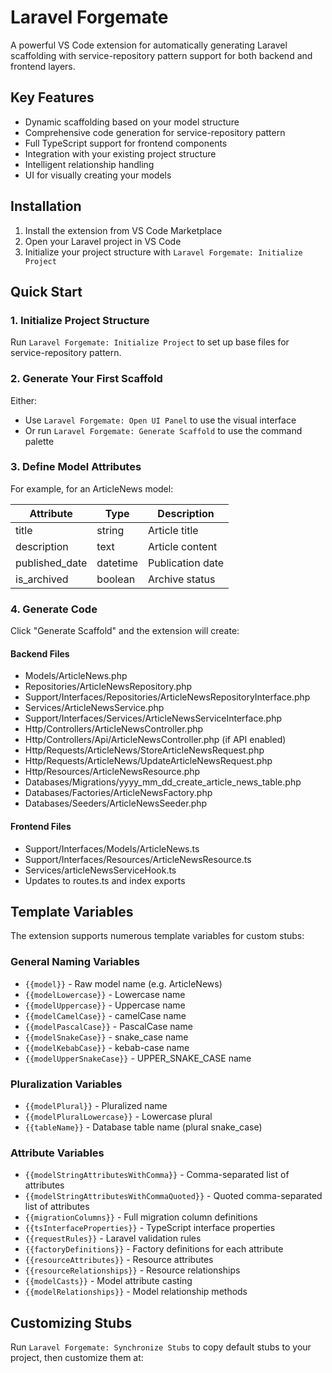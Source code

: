 # Laravel Forgemate

A powerful VS Code extension for automatically generating Laravel scaffolding with service-repository pattern support for both backend and frontend layers.

## Key Features

- Dynamic scaffolding based on your model structure
- Comprehensive code generation for service-repository pattern
- Full TypeScript support for frontend components
- Integration with your existing project structure
- Intelligent relationship handling
- UI for visually creating your models

## Installation

1. Install the extension from VS Code Marketplace
2. Open your Laravel project in VS Code
3. Initialize your project structure with `Laravel Forgemate: Initialize Project`

## Quick Start

### 1. Initialize Project Structure

Run `Laravel Forgemate: Initialize Project` to set up base files for service-repository pattern.

### 2. Generate Your First Scaffold

Either:
- Use `Laravel Forgemate: Open UI Panel` to use the visual interface
- Or run `Laravel Forgemate: Generate Scaffold` to use the command palette

### 3. Define Model Attributes

For example, for an ArticleNews model:

| Attribute | Type | Description |
|-----------|------|-------------|
| title | string | Article title |
| description | text | Article content |
| published_date | datetime | Publication date |
| is_archived | boolean | Archive status |

### 4. Generate Code

Click "Generate Scaffold" and the extension will create:

#### Backend Files
- Models/ArticleNews.php
- Repositories/ArticleNewsRepository.php
- Support/Interfaces/Repositories/ArticleNewsRepositoryInterface.php
- Services/ArticleNewsService.php
- Support/Interfaces/Services/ArticleNewsServiceInterface.php
- Http/Controllers/ArticleNewsController.php
- Http/Controllers/Api/ArticleNewsController.php (if API enabled)
- Http/Requests/ArticleNews/StoreArticleNewsRequest.php
- Http/Requests/ArticleNews/UpdateArticleNewsRequest.php
- Http/Resources/ArticleNewsResource.php
- Databases/Migrations/yyyy_mm_dd_create_article_news_table.php
- Databases/Factories/ArticleNewsFactory.php
- Databases/Seeders/ArticleNewsSeeder.php

#### Frontend Files
- Support/Interfaces/Models/ArticleNews.ts
- Support/Interfaces/Resources/ArticleNewsResource.ts
- Services/articleNewsServiceHook.ts
- Updates to routes.ts and index exports

## Template Variables

The extension supports numerous template variables for custom stubs:

### General Naming Variables
- `{{model}}` - Raw model name (e.g. ArticleNews)
- `{{modelLowercase}}` - Lowercase name
- `{{modelUppercase}}` - Uppercase name
- `{{modelCamelCase}}` - camelCase name
- `{{modelPascalCase}}` - PascalCase name
- `{{modelSnakeCase}}` - snake_case name
- `{{modelKebabCase}}` - kebab-case name
- `{{modelUpperSnakeCase}}` - UPPER_SNAKE_CASE name

### Pluralization Variables
- `{{modelPlural}}` - Pluralized name
- `{{modelPluralLowercase}}` - Lowercase plural
- `{{tableName}}` - Database table name (plural snake_case)

### Attribute Variables
- `{{modelStringAttributesWithComma}}` - Comma-separated list of attributes
- `{{modelStringAttributesWithCommaQuoted}}` - Quoted comma-separated list of attributes
- `{{migrationColumns}}` - Full migration column definitions
- `{{tsInterfaceProperties}}` - TypeScript interface properties
- `{{requestRules}}` - Laravel validation rules
- `{{factoryDefinitions}}` - Factory definitions for each attribute
- `{{resourceAttributes}}` - Resource attributes
- `{{resourceRelationships}}` - Resource relationships
- `{{modelCasts}}` - Model attribute casting
- `{{modelRelationships}}` - Model relationship methods

## Customizing Stubs

Run `Laravel Forgemate: Synchronize Stubs` to copy default stubs to your project, then customize them at:
